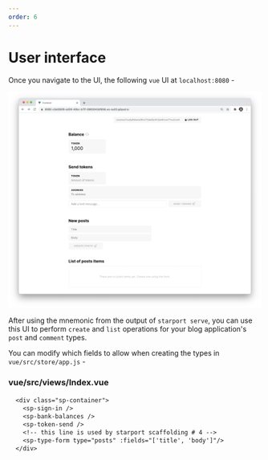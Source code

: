 ```yaml
---
order: 6
---
```


# User interface

Once you navigate to the UI, the following `vue` UI at `localhost:8080` - 

![](./ui2.png)

After using the mnemonic from the output of `starport serve`, you can use this UI to perform `create` and `list` operations for your blog application's `post` and `comment` types.

You can modify which fields to allow when creating the types in `vue/src/store/app.js` - 

### vue/src/views/Index.vue

```vue
  <div class="sp-container">
    <sp-sign-in />
    <sp-bank-balances />
    <sp-token-send />
    <!-- this line is used by starport scaffolding # 4 -->
    <sp-type-form type="posts" :fields="['title', 'body']"/>
  </div>
```

